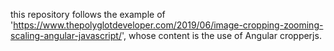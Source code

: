 this repository follows the example of 'https://www.thepolyglotdeveloper.com/2019/06/image-cropping-zooming-scaling-angular-javascript/', whose content is the use of Angular cropperjs.
